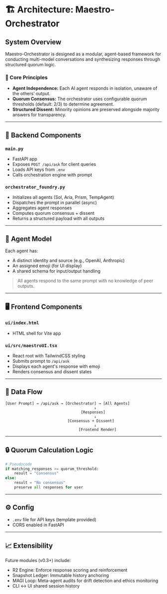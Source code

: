 # 🏗️ Architecture: Maestro-Orchestrator

## System Overview

Maestro-Orchestrator is designed as a modular, agent-based framework for conducting multi-model conversations and synthesizing responses through structured quorum logic.

### 🎯 Core Principles

* **Agent Independence:** Each AI agent responds in isolation, unaware of the others’ output.
* **Quorum Consensus:** The orchestrator uses configurable quorum thresholds (default: 2/3) to determine agreement.
* **Structured Dissent:** Minority opinions are preserved alongside majority answers for transparency.

---

## 🔧 Backend Components

### `main.py`

* FastAPI app
* Exposes `POST /api/ask` for client queries
* Loads API keys from `.env`
* Calls orchestration engine with prompt

### `orchestrator_foundry.py`

* Initializes all agents (Sol, Aria, Prism, TempAgent)
* Dispatches the prompt in parallel (async)
* Aggregates agent responses
* Computes quorum consensus + dissent
* Returns a structured payload with all outputs

---

## 🧠 Agent Model

Each agent has:

* A distinct identity and source (e.g., OpenAI, Anthropic)
* An assigned emoji (for UI display)
* A shared schema for input/output handling

> All agents respond to the same prompt with no knowledge of peer outputs.

---

## 🖥️ Frontend Components

### `ui/index.html`

* HTML shell for Vite app

### `ui/src/maestroUI.tsx`

* React root with TailwindCSS styling
* Submits prompt to `/api/ask`
* Displays each agent's response with emoji
* Renders consensus and dissent states

---

## 🧪 Data Flow

```
[User Prompt] → /api/ask → [Orchestrator] → [All Agents]
                                        ↓
                                  [Responses]
                                        ↓
                            [Consensus + Dissent]
                                        ↓
                                 [Frontend Render]
```

---

## 🔒 Quorum Calculation Logic

```python
# Pseudocode
if matching_responses >= quorum_threshold:
    result = "Consensus"
else:
    result = "No consensus"
    preserve all responses for user
```

---

## ⚙️ Config

* `.env` file for API keys (template provided)
* CORS enabled in FastAPI

---

## 📈 Extensibility

Future modules (v0.3+) include:

* R2 Engine: Enforce response scoring and reinforcement
* Snapshot Ledger: Immutable history anchoring
* MAGI Loop: Meta-agent audits for drift detection and ethics monitoring
* CLI ↔ UI shared session history
